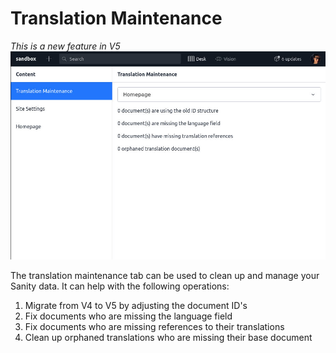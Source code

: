 # Translation Maintenance
*This is a new feature in V5*  
![Translation Maintenance](./img/maintenance-tab.jpg)

The translation maintenance tab can be used to clean up and manage your Sanity data. It can help with the following operations:
1. Migrate from V4 to V5 by adjusting the document ID's
2. Fix documents who are missing the language field
3. Fix documents who are missing references to their translations
4. Clean up orphaned translations who are missing their base document